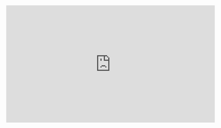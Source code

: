 

<figure class="video_container">
    <iframe width="560" height="315" src="https://www.youtube.com/embed/Oxz1dZXHSZ0" frameborder="0" allow="accelerometer; autoplay; clipboard-write; encrypted-media; gyroscope; picture-in-picture" allowfullscreen></iframe>
</figure>


